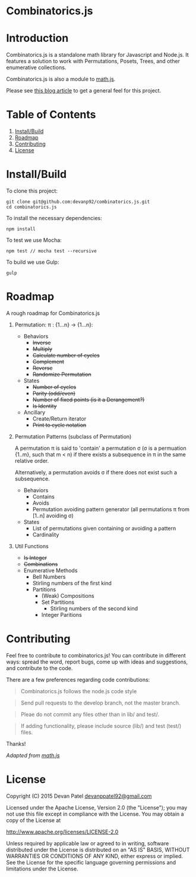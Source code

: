 # Combinatorics.js

# Introduction

Combinatorics.js is a standalone math library for Javascript and Node.js. It features a solution to work with Permutations, Posets, Trees, and other enumerative collections.

Combinatorics.js is also a module to [math.js](https://github.com/josdejong/mathjs).

Please see [this blog article](http://www.devanpatel.me/writing-a-combinatorics-module-for-math-js/) to get a general feel for this project.

# Table of Contents

1. [Install/Build](#installbuild)
2. [Roadmap](#roadmap)
3. [Contributing](#contributing)
4. [License](#license)

# Install/Build

To clone this project:
```
git clone git@github.com:devanp92/combinatorics.js.git
cd combinatorics.js
```

To install the necessary dependencies:
```
npm install
```

To test we use Mocha:

```
npm test // mocha test --recursive
```

To build we use Gulp:

```
gulp
```

# Roadmap

A rough roadmap for Combinatorics.js

1. Permutation: π : {1...n} -> {1...n}:

    * Behaviors
      * <s>Inverse</s>
      * <s>Multiply</s>
      * <s>Calculate number of cycles</s>
      * <s>Complement</s>
      * <s>Reverse</s>
      * <s>Randomize Permutation</s>
    * States
      * <s>Number of cycles</s>
      * <s>Parity (odd/even)</s>
      * <s>Number of fixed points (is it a Derangement?)</s>
      * <s>Is Identity</s>
    * Ancillary
      * Create/Return iterator
      * <s>Print to cycle notation</s>

2. Permutation Patterns (subclass of Permutation)

    A permutation π is said to 'contain' a permutation σ (σ is a permuation {1..m}, such that m < n) if there exists a subsequence in π in the same relative order.

    Alternatively, a permutation avoids σ if there does not exist such a subsequence.

    * Behaviors
      * Contains
      * Avoids
      * Permutation avoiding pattern generator (all permutations π from [1..n] avoiding σ)
    * States
      * List of permutations given containing or avoiding a pattern
      * Cardinality

3. Util Functions

    * <s>Is Integer</s>
    * <s>Combinations</s>
    * Enumerative Methods
      * Bell Numbers
      * Stirling numbers of the first kind
      * Partitions
        * (Weak) Compositions
        * Set Partitions
          * Stirling numbers of the second kind
        * Integer Paritions

# Contributing

Feel free to contribute to combinatorics.js! You can contribute in different ways: spread the word, report bugs, come up with ideas and suggestions, and contribute to the code.

There are a few preferences regarding code contributions:

> Combinatorics.js follows the node.js code style

> Send pull requests to the develop branch, not the master branch.

> Pleae do not commit any files other than in lib/ and test/.

> If adding functionality, please include source (lib/) and test (test/) files.



Thanks!

_Adapted from [math.js](http://mathjs.org/)_

# License

Copyright (C) 2015 Devan Patel devanppatel92@gmail.com

Licensed under the Apache License, Version 2.0 (the "License"); you may not use this file except in compliance with the License. You may obtain a copy of the License at

http://www.apache.org/licenses/LICENSE-2.0

Unless required by applicable law or agreed to in writing, software distributed under the License is distributed on an "AS IS" BASIS, WITHOUT WARRANTIES OR CONDITIONS OF ANY KIND, either express or implied. See the License for the specific language governing permissions and limitations under the License.
